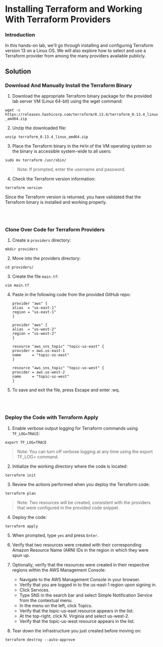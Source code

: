 # Installing Terraform and Working With Terraform Providers

### Introduction
In this hands-on lab, we'll go through installing and configuring Terraform version 13 on a Linux OS. We will also explore how to select and use a Terraform provider from among the many providers available publicly.

## Solution
### Download And Manually Install the Terraform Binary

1. Download the appropriate Terraform binary package for the provided lab server VM (Linux 64-bit) using the wget command:

  `wget -c https://releases.hashicorp.com/terraform/0.13.4/terraform_0.13.4_linux_amd64.zip`

2. Unzip the downloaded file:

  `unzip terraform_0.13.4_linux_amd64.zip`

3. Place the Terraform binary in the `PATH` of the VM operating system so the binary is accessible system-wide to all users:

  `sudo mv terraform /usr/sbin/`

  > Note: If prompted, enter the username and password.

4. Check the Terraform version information:

  `terraform version`

  Since the Terraform version is returned, you have validated that the Terraform binary is installed and working properly.


<br><br>

### Clone Over Code for Terraform Providers

1. Create a `providers` directory:

  `mkdir providers`

2. Move into the providers directory:

  `cd providers/`

3. Create the file `main.tf`:

  `vim main.tf`

4. Paste in the following code from the provided GitHub repo:

    ```hcl
    provider "aws" {
    alias  = "us-east-1"
    region = "us-east-1"
    }

    provider "aws" {
    alias  = "us-west-2"
    region = "us-west-2"
    }

    resource "aws_sns_topic" "topic-us-east" {
    provider = aws.us-east-1
    name     = "topic-us-east"
    }

    resource "aws_sns_topic" "topic-us-west" {
    provider = aws.us-west-2
    name     = "topic-us-west"
    }
    ```

5. To save and exit the file, press Escape and enter :wq.


<br><br>

### Deploy the Code with Terraform Apply

1. Enable verbose output logging for Terraform commands using `TF_LOG=TRACE`:

  `export TF_LOG=TRACE`

  > Note: You can turn off verbose logging at any time using the export TF_LOG= command.

2. Initialize the working directory where the code is located:

  `terraform init`

3. Review the actions performed when you deploy the Terraform code:

  `terraform plan`

  > Note: Two resources will be created, consistent with the providers that were configured in the provided code snippet.

4. Deploy the code:

  `terraform apply`

5. When prompted, type `yes` and press `Enter`.

6. Verify that two resources were created with their corresponding Amazon Resource Name (ARN) IDs in the region in which they were spun up.

7. Optionally, verify that the resources were created in their respective regions within the AWS Management Console:
    - Navigate to the AWS Management Console in your browser.
    - Verify that you are logged in to the us-east-1 region upon signing in.
    - Click Services.
    - Type SNS in the search bar and select Simple Notification Service from the contextual menu.
    - In the menu on the left, click Topics.
    - Verify that the topic-us-east resource appears in the list.
    - At the top-right, click N. Virginia and select us-west-2.
    - Verify that the topic-us-west resource appears in the list.

8. Tear down the infrastructure you just created before moving on:

  `terraform destroy --auto-approve`
